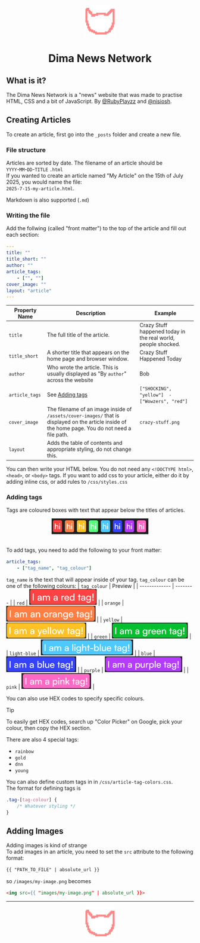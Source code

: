 <div align="center">
    <img src="/assets/site-assets/icon-upscaled.png" style="height: 6em">
    <h1>Dima News Network</h1>
</div>

## What is it?
The Dima News Network is a "news" website that was made to practise HTML, CSS and a bit of JavaScript. By [@RubyPlayzz](https://github.com/RubyPlayzz/) and [@nisiosh](https://github.com/nisiosh).

## Creating Articles
To create an article, first go into the `_posts` folder and create a new file.

### File structure
Articles are sorted by date. The filename of an article should be  
`YYYY`-`MM`-`DD`-`TITLE` `.html`  
If you wanted to create an article named "My Article" on the 15th of July 2025, you would name the file:  
`2025-7-15-my-article.html`.

Markdown is also supported (`.md`)

### Writing the file
Add the follwing (called "front matter") to the top of the article and fill out each section:
```yaml
---
title: ""
title_short: ""
author: ""
article_tags:
    - ["", ""]
cover_image: ""
layout: "article"
---
```
| Property Name | Description | Example |
|---------------|-------------|---------|
| `title` | The full title of the article. | Crazy Stuff happened today in the real world, people shocked. |
| `title_short` | A shorter title that appears on the home page and browser window. | Crazy Stuff Happened Today |
| `author` | Who wrote the article. This is usually displayed as "By `author`" across the website | Bob |
| `article_tags` | See [Adding tags](#adding-tags) | `["SHOCKING", "yellow"]  -["Wowzers", "red"]` |
| `cover_image` | The filename of an image inside of `/assets/cover-images/` that is displayed on the article inside of the home page. You do not need a file path. | `crazy-stuff.png` |
| `layout`| Adds the table of contents and appropriate styling, do not change this. | |

You can then write your HTML below. You do not need any `<!DOCTYPE html>`, `<head>`, or `<body>` tags.
If you want to add css to your article, either do it by adding inline css, or add rules to `/css/styles.css`

### Adding tags
Tags are coloured boxes with text that appear below the titles of articles.
<br>
<div align="center">
    <img src="/assets/site-assets/tags-for-readme.png" alt="A screenshot of every tag colour" style="height: 3em;">
</div>
<br>

To add tags, you need to add the following to your front matter:
```yaml
article_tags:
    - ["tag_name", "tag_colour"]
```
`tag_name` is the text that will appear inside of your tag.
`tag_colour` can be one of the following colours:
| `tag_colour` | Preview |
| ------------- | -------- |
| `red` | <img src="/assets/site-assets/tags-preview/red.png" style="height: 3em;">  |
| `orange` | <img src="/assets/site-assets/tags-preview/orange.png" style="height: 3em;"> |
| `yellow` | <img src="/assets/site-assets/tags-preview/yellow.png" style="height: 3em;"> |
| `green` | <img src="/assets/site-assets/tags-preview/green.png" style="height: 3em;"> |
| `light-blue` | <img src="/assets/site-assets/tags-preview/light-blue.png" style="height: 3em;"> |
| `blue` | <img src="/assets/site-assets/tags-preview/blue.png" style="height: 3em;"> |
| `purple` | <img src="/assets/site-assets/tags-preview/purple.png" style="height: 3em;"> |
| `pink` | <img src="/assets/site-assets/tags-preview/pink.png" style="height: 3em;"> | 

You can also use HEX codes to specify specific colours.   
> [!TIP]
> To easily get HEX codes, search up "Color Picker" on Google, pick your colour, then copy the HEX section.

There are also 4 special tags:
* `rainbow`
* `gold`
* `dnn`
* `young`

You can also define custom tags in in `/css/article-tag-colors.css`.  
The format for defining tags is
```css
.tag-[tag-colour] {
    /* Whatever styling */
} 
```
## Adding Images
Adding images is kind of strange  
To add images in an article, you need to set the `src` attribute to the following format:
```html
{{ "PATH_TO_FILE" | absolute_url }}
```
so 
`/images/my-image.png`
becomes
```html
<img src={{ "images/my-image.png" | absolute_url }}>
```

<hr>
<div align="center">
    <img src="/assets/site-assets/icon-upscaled.png" style="height: 6em">
</div>

